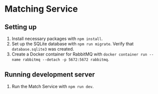# Matching Service

## Setting up
1. Install necessary packages with `npm install`.
2. Set up the SQLite database with `npm run migrate`. Verify that `database.sqlite3` was created.
3. Create a Docker container for RabbitMQ with `docker container run --name rabbitmq --detach -p 5672:5672 rabbitmq`.

## Running development server
1. Run the Match Service with `npm run dev`.


